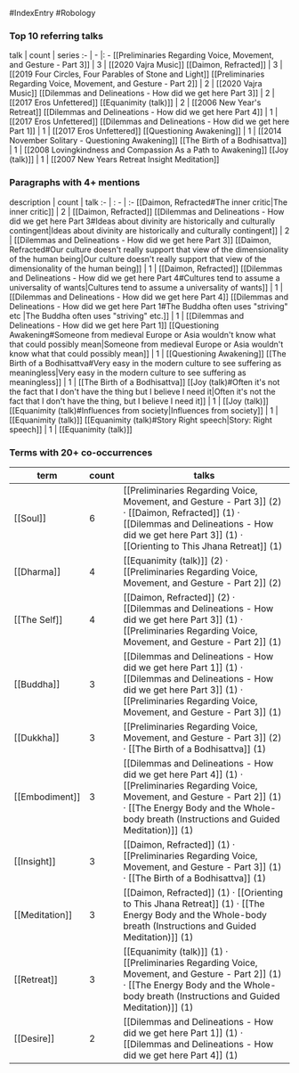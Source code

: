 #IndexEntry #Robology

### Top 10 referring talks
talk | count | series
:- | - |: -
[[Preliminaries Regarding Voice, Movement, and Gesture - Part 3]] | 3 | [[2020 Vajra Music]]
[[Daimon, Refracted]] | 3 | [[2019 Four Circles, Four Parables of Stone and Light]]
[[Preliminaries Regarding Voice, Movement, and Gesture - Part 2]] | 2 | [[2020 Vajra Music]]
[[Dilemmas and Delineations - How did we get here Part 3]] | 2 | [[2017 Eros Unfettered]]
[[Equanimity (talk)]] | 2 | [[2006 New Year's Retreat]]
[[Dilemmas and Delineations - How did we get here Part 4]] | 1 | [[2017 Eros Unfettered]]
[[Dilemmas and Delineations - How did we get here Part 1]] | 1 | [[2017 Eros Unfettered]]
[[Questioning Awakening]] | 1 | [[2014 November Solitary - Questioning Awakening]]
[[The Birth of a Bodhisattva]] | 1 | [[2008 Lovingkindness and Compassion As a Path to Awakening]]
[[Joy (talk)]] | 1 | [[2007 New Years Retreat Insight Meditation]]

### Paragraphs with 4+ mentions
description | count | talk
:- | : - | :-
[[Daimon, Refracted#The inner critic\|The inner critic]] | 2 | [[Daimon, Refracted]]
[[Dilemmas and Delineations - How did we get here Part 3#Ideas about divinity are historically and culturally contingent\|Ideas about divinity are historically and culturally contingent]] | 2 | [[Dilemmas and Delineations - How did we get here Part 3]]
[[Daimon, Refracted#Our culture doesn't really support that view of the dimensionality of the human being\|Our culture doesn't really support that view of the dimensionality of the human being]] | 1 | [[Daimon, Refracted]]
[[Dilemmas and Delineations - How did we get here Part 4#Cultures tend to assume a universality of wants\|Cultures tend to assume a universality of wants]] | 1 | [[Dilemmas and Delineations - How did we get here Part 4]]
[[Dilemmas and Delineations - How did we get here Part 1#The Buddha often uses "striving" etc \|The Buddha often uses "striving" etc.]] | 1 | [[Dilemmas and Delineations - How did we get here Part 1]]
[[Questioning Awakening#Someone from medieval Europe or Asia wouldn't know what that could possibly mean\|Someone from medieval Europe or Asia wouldn't know what that could possibly mean]] | 1 | [[Questioning Awakening]]
[[The Birth of a Bodhisattva#Very easy in the modern culture to see suffering as meaningless\|Very easy in the modern culture to see suffering as meaningless]] | 1 | [[The Birth of a Bodhisattva]]
[[Joy (talk)#Often it's not the fact that I don't have the thing but I believe I need it\|Often it's not the fact that I don't have the thing, but I believe I need it]] | 1 | [[Joy (talk)]]
[[Equanimity (talk)#Influences from society\|Influences from society]] | 1 | [[Equanimity (talk)]]
[[Equanimity (talk)#Story Right speech\|Story: Right speech]] | 1 | [[Equanimity (talk)]]

### Terms with 20+ co-occurrences
term | count | talks
-|-|-
[[Soul]] | 6 | <span class="counts">[[Preliminaries Regarding Voice, Movement, and Gesture - Part 3]] (2) · [[Daimon, Refracted]] (1) · [[Dilemmas and Delineations - How did we get here Part 3]] (1) · [[Orienting to This Jhana Retreat]] (1)</span> 
[[Dharma]] | 4 | <span class="counts">[[Equanimity (talk)]] (2) · [[Preliminaries Regarding Voice, Movement, and Gesture - Part 2]] (2)</span> 
[[The Self]] | 4 | <span class="counts">[[Daimon, Refracted]] (2) · [[Dilemmas and Delineations - How did we get here Part 3]] (1) · [[Preliminaries Regarding Voice, Movement, and Gesture - Part 2]] (1)</span> 
[[Buddha]] | 3 | <span class="counts">[[Dilemmas and Delineations - How did we get here Part 1]] (1) · [[Dilemmas and Delineations - How did we get here Part 3]] (1) · [[Preliminaries Regarding Voice, Movement, and Gesture - Part 3]] (1)</span> 
[[Dukkha]] | 3 | <span class="counts">[[Preliminaries Regarding Voice, Movement, and Gesture - Part 3]] (2) · [[The Birth of a Bodhisattva]] (1)</span> 
[[Embodiment]] | 3 | <span class="counts">[[Dilemmas and Delineations - How did we get here Part 4]] (1) · [[Preliminaries Regarding Voice, Movement, and Gesture - Part 2]] (1) · [[The Energy Body and the Whole-body breath (Instructions and Guided Meditation)]] (1)</span> 
[[Insight]] | 3 | <span class="counts">[[Daimon, Refracted]] (1) · [[Preliminaries Regarding Voice, Movement, and Gesture - Part 3]] (1) · [[The Birth of a Bodhisattva]] (1)</span> 
[[Meditation]] | 3 | <span class="counts">[[Daimon, Refracted]] (1) · [[Orienting to This Jhana Retreat]] (1) · [[The Energy Body and the Whole-body breath (Instructions and Guided Meditation)]] (1)</span> 
[[Retreat]] | 3 | <span class="counts">[[Equanimity (talk)]] (1) · [[Preliminaries Regarding Voice, Movement, and Gesture - Part 2]] (1) · [[The Energy Body and the Whole-body breath (Instructions and Guided Meditation)]] (1)</span> 
[[Desire]] | 2 | <span class="counts">[[Dilemmas and Delineations - How did we get here Part 1]] (1) · [[Dilemmas and Delineations - How did we get here Part 4]] (1)</span> 

